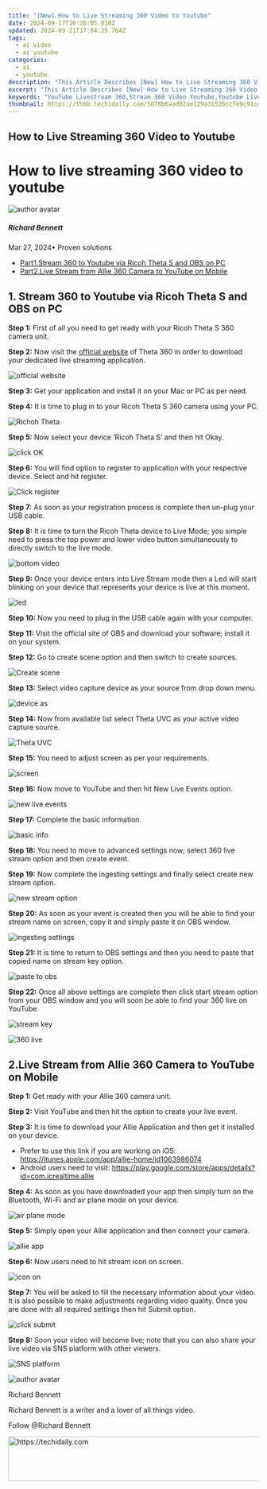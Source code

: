 ```yaml
---
title: "[New] How to Live Streaming 360 Video to Youtube"
date: 2024-09-17T16:26:05.818Z
updated: 2024-09-21T17:04:25.764Z
tags:
  - ai video
  - ai youtube
categories:
  - ai
  - youtube
description: "This Article Describes [New] How to Live Streaming 360 Video to Youtube"
excerpt: "This Article Describes [New] How to Live Streaming 360 Video to Youtube"
keywords: "YouTube Livestream 360,Stream 360 Video Youtube,Youtube Live 360 Stream,360 Video Broadcasting YouTube,Direct 360 Youtube Stream,Livestream Youtube 360Vid,YouTube 360 Video Streaming"
thumbnail: https://thmb.techidaily.com/5078b6aad02ae129a31526ccfe9c91c4fe1b8842e3ca1f0dfa365e65b92b5c5b.PNG
---
```


## How to Live Streaming 360 Video to Youtube

# How to live streaming 360 video to youtube

![author avatar](https://images.wondershare.com/filmora/article-images/richard-bennett.jpg)

##### Richard Bennett

 Mar 27, 2024• Proven solutions

* [Part1.Stream 360 to Youtube via Ricoh Theta S and OBS on PC](#part1)
* [Part2.Live Stream from Allie 360 Camera to YouTube on Mobile](#part2)

## 1\. Stream 360 to Youtube via Ricoh Theta S and OBS on PC

**Step 1:** First of all you need to get ready with your Ricoh Theta S 360 camera unit.

**Step 2:** Now visit the [official website](https://theta360.com/en/support/download/ ) of Theta 360 in order to download your dedicated live streaming application.

![ official website](https://images.wondershare.com/filmora/article-images/official-website.jpg)

**Step 3:** Get your application and install it on your Mac or PC as per need.

**Step 4:** It is time to plug in to your Ricoh Theta S 360 camera using your PC.

![ Richoh Theta](https://images.wondershare.com/filmora/article-images/richoh-theta.jpg)

**Step 5:** Now select your device ‘Ricoh Theta S’ and then hit Okay.

![ click OK](https://images.wondershare.com/filmora/article-images/click-ok.jpg)

**Step 6:**  You will find option to register to application with your respective device. Select and hit register.

![Click register ](https://images.wondershare.com/filmora/article-images/click-register.jpg)

**Step 7:** As soon as your registration process is complete then un-plug your USB cable.

**Step 8:** It is time to turn the Ricoh Theta device to Live Mode; you simple need to press the top power and lower video button simultaneously to directly switch to the live mode.

![ bottom video](https://images.wondershare.com/filmora/article-images/bottom-video.jpg)

**Step 9:** Once your device enters into Live Stream mode then a Led will start blinking on your device that represents your device is live at this moment.

![led ](https://images.wondershare.com/filmora/article-images/led.jpg)

**Step 10:** Now you need to plug in the USB cable again with your computer.

**Step 11:** Visit the official site of OBS and download your software; install it on your system.

**Step 12:** Go to create scene option and then switch to create sources.

![Create scene ](https://images.wondershare.com/filmora/article-images/create-scene.jpg)

**Step 13:** Select video capture device as your source from drop down menu.

![device as ](https://images.wondershare.com/filmora/article-images/device-as.jpg)

**Step 14:** Now from available list select Theta UVC as your active video capture source.

![Theta UVC ](https://images.wondershare.com/filmora/article-images/theta-uvc.jpg)

**Step 15:** You need to adjust screen as per your requirements.

![screen ](https://images.wondershare.com/filmora/article-images/screen.jpg)

**Step 16:** Now move to YouTube and then hit New Live Events option.

![new live events ](https://images.wondershare.com/filmora/article-images/new-live-events.jpg)

**Step 17:** Complete the basic information.

![basic info ](https://images.wondershare.com/filmora/article-images/basic-info.jpg)

**Step 18:** You need to move to advanced settings now; select 360 live stream option and then create event.

**Step 19:** Now complete the ingesting settings and finally select create new stream option.

![new stream option ](https://images.wondershare.com/filmora/article-images/new-stream-option.jpg)

**Step 20:** As soon as your event is created then you will be able to find your stream name on screen, copy it and simply paste it on OBS window.

![ingesting settings ](https://images.wondershare.com/filmora/article-images/ingesting-settings.jpg)

**Step 21:** It is time to return to OBS settings and then you need to paste that copied name on stream key option.

![paste to obs ](https://images.wondershare.com/filmora/article-images/paste-to-obs.jpg)

**Step 22:** Once all above settings are complete then click start stream option from your OBS window and you will soon be able to find your 360 live on YouTube.

![stream key ](https://images.wondershare.com/filmora/article-images/stream-key.jpg)

![360 live ](https://images.wondershare.com/filmora/article-images/360-live.jpg)

## 2.Live Stream from Allie 360 Camera to YouTube on Mobile

**Step 1:** Get ready with your Allie 360 camera unit.

**Step 2:** Visit YouTube and then hit the option to create your live event.

**Step 3:** It is time to download your Allie Application and then get it installed on your device.

* Prefer to use this link if you are working on iOS: <https://itunes.apple.com/app/allie-home/id1063986074>
* Android users need to visit: <https://play.google.com/store/apps/details?id=com.icrealtime.allie>

**Step 4:** As soon as you have downloaded your app then simply turn on the Bluetooth, Wi-Fi and air plane mode on your device.

![air plane mode ](https://images.wondershare.com/filmora/article-images/air-plane-mode.jpg)

**Step 5:** Simply open your Allie application and then connect your camera.

![allie app ](https://images.wondershare.com/filmora/article-images/allie-app.jpg)

**Step 6:** Now users need to hit stream icon on screen.

![  icon on ](https://images.wondershare.com/filmora/article-images/icon-on.jpg)

**Step 7:** You will be asked to fill the necessary information about your video. It is also possible to make adjustments regarding video quality. Once you are done with all required settings then hit Submit option.

![click submit ](https://images.wondershare.com/filmora/article-images/click-submit.jpg)

**Step 8:** Soon your video will become live; note that you can also share your live video via SNS platform with other viewers.

![SNS platform ](https://images.wondershare.com/filmora/article-images/sns-platform.jpg)

![author avatar](https://images.wondershare.com/filmora/article-images/richard-bennett.jpg)

Richard Bennett

Richard Bennett is a writer and a lover of all things video.

Follow @Richard Bennett

<ins class="adsbygoogle"
      style="display:block"
      data-ad-client="ca-pub-7571918770474297"
      data-ad-slot="8358498916"
      data-ad-format="auto"
      data-full-width-responsive="true"></ins>



<!-- affiliate ads begin -->
<a href="https://unicoeye.pxf.io/c/5597632/2134239/18498" target="_top" id="2134239">
  <img src="//a.impactradius-go.com/display-ad/18498-2134239" border="0" alt="https://techidaily.com" width="721" height="90"/>
</a>
<img height="0" width="0" src="https://unicoeye.pxf.io/i/5597632/2134239/18498" style="position:absolute;visibility:hidden;" border="0" />
<!-- affiliate ads end -->


